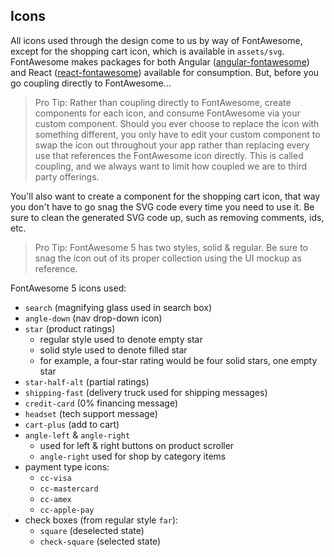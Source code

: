 ## Icons

All icons used through the design come to us by way of FontAwesome, except for the shopping cart icon, which is available in `assets/svg`. FontAwesome makes packages for both Angular ([angular-fontawesome](https://github.com/FortAwesome/angular-fontawesome)) and React ([react-fontawesome](https://github.com/FortAwesome/react-fontawesome)) available for consumption. But, before you go coupling directly to FontAwesome...

> Pro Tip:
Rather than coupling directly to FontAwesome, create components for each icon, and consume FontAwesome via your custom component. Should you ever choose to replace the icon with something different, you only have to edit your custom component to swap the icon out throughout your app rather than replacing every use that references the FontAwesome icon directly. This is called coupling, and we always want to limit how coupled we are to third party offerings.

You'll also want to create a component for the shopping cart icon, that way you don't have to go snag the SVG code every time you need to use it. Be sure to clean the generated SVG code up, such as removing comments, ids, etc.

> Pro Tip:
FontAwesome 5 has two styles, solid & regular. Be sure to snag the icon out of its proper collection using the UI mockup as reference.

FontAwesome 5 icons used:
* `search` (magnifying glass used in search box)
* `angle-down` (nav drop-down icon)
* `star` (product ratings)
    * regular style used to denote empty star
    * solid style used to denote filled star
    * for example, a four-star rating would be four solid stars, one empty star
* `star-half-alt` (partial ratings)
* `shipping-fast` (delivery truck used for shipping messages)
* `credit-card` (0% financing message)
* `headset` (tech support message)
* `cart-plus` (add to cart)
* `angle-left` & `angle-right`
    * used for left & right buttons on product scroller
    * `angle-right` used for shop by category items
* payment type icons:
    * `cc-visa`
    * `cc-mastercard`
    * `cc-amex`
    * `cc-apple-pay`
* check boxes (from regular style `far`):
    * `square` (deselected state)
    * `check-square` (selected state)
